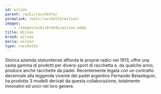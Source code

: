 ```yaml
---
id: wilson
parent: /wiki/racchette/
permalink: /wiki/racchette/wilson/
images:
    - /images/wiki/brands/wilson.webp
title: Wilson
brand: wilson
marca: wilson
type: racchette
---
```

Storica azienda statunitense affonda le proprie radici nel 1913, offre una vasta gamma di prodotti per diversi sport di racchetta e, da qualche anno, produce anche racchette da padel. Recentemente legata con un contratto decennale alla leggenda vivente del padel argentino Fernando Belasteguin, ha prodotto 3 modelli derivati da questa collaborazione, totalmente innovativi ed unici nel loro genere.